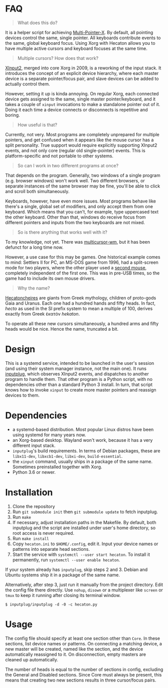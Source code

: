 # FAQ

> What does this do?

It is a helper script for achieving [Multi-Pointer-X](https://wiki.archlinux.org/index.php/Multi-pointer_X). By default, all pointing devices control the same, single pointer. All keyboards contribute events to the same, global keyboard focus. Using Xorg with Hecaton allows you to have multiple active cursors and keyboard focuses at the same time.

> Multiple cursors? How does that work? 

[XInput2](https://www.x.org/releases/X11R7.7/doc/inputproto/XI2proto.txt), merged into core Xorg in 2009, is a reworking of the input stack. It introduces the concept of an explicit device hierarchy, where each master device is a separate pointer/focus pair, and slave devices can be added to actually control them.

However, setting it up is kinda annoying. On regular Xorg, each connected device gets assigned to the same, single master pointer/keyboard, and it takes a couple of `xinput` invocations to make a standalone pointer out of it. Doing it each time a device connects or disconnects is repetitive and boring.

> How useful is that?

Currently, not very. Most programs are completely unprepared for multiple pointers, and get confused when it appears like the mouse cursor has a split personality. True support would require explicitly supporting XInput2 events, and not only core (regular old single-pointer) events. This is platform-specific and not portable to other systems.

> So can I work in two different programs at once?

That depends on the program. Generally, two windows of a single program (e.g. browser windows) won't work well. Two different browsers, or separate instances of the same browser may be fine, you'll be able to click and scroll both simultaneously.

Keyboards, however, have even more issues. Most programs behave like there's a single, global set of modifiers, and only accept them from one keyboard. Which means that you can't, for example, type uppercased text the other keyboard. Other than that, windows do receive focus from different pointers and inputs from the two keyboards are not mixed.

> So is there anything that works well with it?

To my knowledge, not yet. There was [multicursor-wm](http://multicursor-wm.sourceforge.net/), but it has been defunct for a long time now.

However, a use case for this may be games. One historical example comes to mind: Settlers II for PC, an MS-DOS game from 1996, had a split-screen mode for two players, where the other player used a [second mouse](https://en.wikipedia.org/wiki/The_Settlers_II#Game_modes), completely independent of the first one. This was in pre-USB times, so the game had to include its own mouse drivers.

> Why the name?

[Hecatoncheires](https://mythology.wikia.org/wiki/Hecatoncheires) are giants from Greek mythology, children of proto-gods Gaia and Uranus. Each one had a hundred hands and fifty heads. In fact, _hecto_ as used in the SI prefix system to mean a multiple of 100, derives exactly from Greek ἑκατόν _hekaton_.

To operate all these new cursors simultaneously, a hundred arms and fifty heads would be nice. Hence the name, truncated a bit.

# Design

This is a systemd service, intended to be launched in the user's session (and using their system manager instance, not the main one). It runs [inputplug](https://github.com/andrewshadura/inputplug/), which observes XInput2 events, and dispatches to another program to handle them. That other program is a Python script, with no dependencies other than a standard Python 3 install. In turn, that script knows how to invoke `xinput` to create more master pointers and reassign devices to them.

# Dependencies

* a systemd-based distribution. Most popular Linux distros have been using systemd for many years now.
* an Xorg-based desktop. Wayland won't work, because it has a very different input stack.
* `inputplug`'s build requirements. In terms of Debian packages, these are `libx11-dev`, `libxcb1-dev`, `libxi-dev`, `build-essential`.
* the `xinput` command, usually ships in a package of the same name. Sometimes preinstalled together with Xorg.
* Python 3.6 or newer.

# Installation

1. Clone the repository
2. Run `git submodule init` then `git submodule update` to fetch inputplug. 
3. Run `make`
4. If necessary, adjust installation paths in the Makefile. By default, both inputplug and the script are installed under user's home directory, so root access is never required.
5. Run `make install`
6. Copy `hecaton.ini` to `$HOME/.config`, edit it. Input your device names or patterns into separate head sections.
7. Start the service with `systemctl --user start hecaton`. To install it permanently, run `systemctl --user enable hecaton`.

If your system already has `inputplug`, skip steps 2 and 3. Debian and Ubuntu systems ship it in a package of the same name.

Alternatively, after step 3, just run it manually from the project directory. Edit the config file there directly. Use `nohup`, `disown` or a multiplexer like `screen` or `tmux` to keep it running after closing its terminal window.

```shell
$ inputplug/inputplug -d -0 -c hecaton.py
```

# Usage

The config file should specify at least one section other than `Core`. In these sections, list device names or patterns. On connecting a matching device, a new master will be created, named like the section, and the device automatically reassigned to it. On disconnection, empty masters are cleaned up automatically.

The number of heads is equal to the number of sections in config, excluding the General and Disabled sections. Since Core must always be present, this means that creating two new sections results in three cursor/focus pairs.
